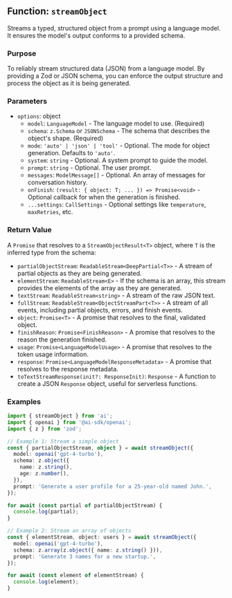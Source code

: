 ## Function: `streamObject`

Streams a typed, structured object from a prompt using a language model. It ensures the model's output conforms to a provided schema.

### Purpose

To reliably stream structured data (JSON) from a language model. By providing a Zod or JSON schema, you can enforce the output structure and process the object as it is being generated.

### Parameters

- `options`: object
  - `model`: `LanguageModel` - The language model to use. (Required)
  - `schema`: `z.Schema` or `JSONSchema` - The schema that describes the object's shape. (Required)
  - `mode`: `'auto' | 'json' | 'tool'` - Optional. The mode for object generation. Defaults to `'auto'`.
  - `system`: `string` - Optional. A system prompt to guide the model.
  - `prompt`: `string` - Optional. The user prompt.
  - `messages`: `ModelMessage[]` - Optional. An array of messages for conversation history.
  - `onFinish`: `(result: { object: T; ... }) => Promise<void>` - Optional callback for when the generation is finished.
  - `...settings`: `CallSettings` - Optional settings like `temperature`, `maxRetries`, etc.

### Return Value

A `Promise` that resolves to a `StreamObjectResult<T>` object, where `T` is the inferred type from the schema:

- `partialObjectStream`: `ReadableStream<DeepPartial<T>>` - A stream of partial objects as they are being generated.
- `elementStream`: `ReadableStream<E>` - If the schema is an array, this stream provides the elements of the array as they are generated.
- `textStream`: `ReadableStream<string>` - A stream of the raw JSON text.
- `fullStream`: `ReadableStream<ObjectStreamPart<T>>` - A stream of all events, including partial objects, errors, and finish events.
- `object`: `Promise<T>` - A promise that resolves to the final, validated object.
- `finishReason`: `Promise<FinishReason>` - A promise that resolves to the reason the generation finished.
- `usage`: `Promise<LanguageModelUsage>` - A promise that resolves to the token usage information.
- `response`: `Promise<LanguageModelResponseMetadata>` - A promise that resolves to the response metadata.
- `toTextStreamResponse(init?: ResponseInit)`: `Response` - A function to create a JSON `Response` object, useful for serverless functions.

### Examples

```typescript
import { streamObject } from 'ai';
import { openai } from '@ai-sdk/openai';
import { z } from 'zod';

// Example 1: Stream a simple object
const { partialObjectStream, object } = await streamObject({
  model: openai('gpt-4-turbo'),
  schema: z.object({
    name: z.string(),
    age: z.number(),
  }),
  prompt: 'Generate a user profile for a 25-year-old named John.',
});

for await (const partial of partialObjectStream) {
  console.log(partial);
}

// Example 2: Stream an array of objects
const { elementStream, object: users } = await streamObject({
  model: openai('gpt-4-turbo'),
  schema: z.array(z.object({ name: z.string() })),
  prompt: 'Generate 3 names for a new startup.',
});

for await (const element of elementStream) {
  console.log(element);
}
```

